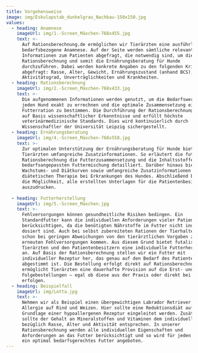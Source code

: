 ```yaml
---
title: Vorgehensweise
image: img/Eskulapstab_dunkelgrau_Nachbau-150x150.jpg
values:
  - heading: Anamnese
    imageUrl: img/1.-Screen_Mäxchen-768x455.jpg
    text: >-
      Auf Rationsberechnung.de ermöglichen wir Tierärzten eine ausführliche und
      bedarfsbezogene Anamnese. Auf der Seite werden sämtliche relevanten
      Informationen zum Patienten abgefragt, die notwendig sind, um die
      Rationsberechnung und somit die Ernährungsberatung für Hunde
      durchzuführen. Dabei werden konkrete Angaben zu den folgenden Kriterien
      abgefragt: Rasse, Alter, Gewicht, Ernährungszustand (anhand BCS),
      Aktivitätsgrad, Unverträglichkeiten und Krankheiten.
  - heading: Rationsberechnung
    imageUrl: img/2.-Screen_Mäxchen-768x433.jpg
    text: >-
      Die aufgenommenen Informationen werden genutzt, um die Bedarfswerte für
      jeden Hund exakt zu errechnen und die optimale Zusammensetzung einer
      Futterration zu bestimmen. Die Durchführung der Rationsberechnung erfolgt
      auf Basis wissenschaftlicher Erkenntnisse und erfüllt höchste
      veterinärmedizinische Standards. Dies wird kontinuierlich durch
      Wissenschaftler der Universität Leipzig sichergestellt.
  - heading: Ernährungsberatung
    imageUrl: img/4.-Screen_Mäxchen-768x558.jpg
    text: >-
      Zur optimalen Unterstützung der Ernährungsberatung für Hunde bieten wir
      Tierärzten umfangreiche Zusatzinformationen. So erläutert die futalis
      Rationsberechnung die Futterzusammensetzung und die Inhaltsstoffe einer
      bedarfsangepassten Futtermischung detailliert. Darüber hinaus bieten wir
      Wachstums- und Diätkurven sowie umfangreiche Zusatzinformationen zur
      diätetischen Therapie bei Erkrankungen des Hundes. Abschließend besteht
      die Möglichkeit, alle erstellten Unterlagen für die Patientenbesitzer
      auszudrucken.
       
  - heading: Futterherstellung
    imageUrl: img/5.-Screen_Mäxchen.jpg
    text: >-
      Fehlversorgungen können gesundheitliche Risiken bedingen. Ein
      Standardfutter kann die individuellen Anforderungen vieler Patienten nicht
      berücksichtigen, da die benötigten Nährstoffe im Futter nicht individuell
      dosiert sind. Auch bei selbst zubereiteten Rationen der Tierhalter kann es
      schon bei geringen Abweichungen von den tierärztlichen Vorgaben zu
      erneuten Fehlversorgungen kommen. Aus diesem Grund bietet futalis
      Tierärzten und den Patientenbesitzern eine individuelle Futterherstellung
      an. Auf Basis der Rationsberechnung stellen wir ein Futter mit
      individueller Rezeptur her, das genau auf den Bedarf des Patienten
      abgestimmt ist. Die Bestellung erfolgt direkt auf Rationsberechnung.de und
      ermöglicht Tierärzten eine dauerhafte Provision auf die Erst- und alle
      Folgebestellungen – egal ob diese aus der Praxis oder direkt bei futalis
      erfolgen.
  - heading: Beispielfall
    imageUrl: img/Lotta.jpg
    text: >-
      Nehmen wir als Beispiel einen übergewichtigen Labrador Retriever mit
      Allergie auf Rind und Weizen. Hier sollte eine Reduktionsdiät auf
      Grundlage einer hypoallergenen Rezeptur eingeleitet werden. Zusätzlich
      sollte der Gehalt an Mineralstoffen und Vitaminen dem individuellen Bedarf
      bezüglich Rasse, Alter und Aktivität entsprechen. In unserer
      Rationsberechnung werden alle individuellen Eigenschaften und
      Anforderungen an das Futter berücksichtigt und so wird für jeden Patienten
      ein optimal bedarfsgerechtes Futter angeboten.
---
```


